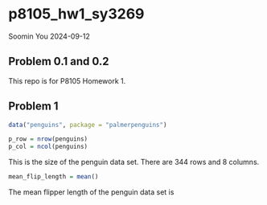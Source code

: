p8105_hw1_sy3269
================
Soomin You
2024-09-12

## Problem 0.1 and 0.2

This repo is for P8105 Homework 1.

## Problem 1

``` r
data("penguins", package = "palmerpenguins")

p_row = nrow(penguins)
p_col = ncol(penguins)
```

This is the size of the penguin data set. There are 344 rows and 8
columns.

``` r
mean_flip_length = mean()
```

The mean flipper length of the penguin data set is
